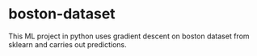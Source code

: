 # boston-dataset
This ML project in python uses gradient descent on boston dataset from sklearn and carries out predictions.
